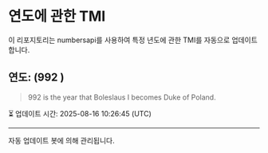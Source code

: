 
# 연도에 관한 TMI

이 리포지토리는 numbersapi를 사용하여 특정 년도에 관한 TMI를 자동으로 업데이트합니다.

## 연도: (992 )
> 992 is the year that Boleslaus I becomes Duke of Poland.

⏳ 업데이트 시간: 2025-08-16 10:26:45 (UTC)

---
자동 업데이트 봇에 의해 관리됩니다.
